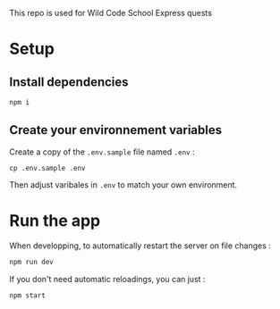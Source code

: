 This repo is used for Wild Code School Express quests

# Setup

## Install dependencies
```sh
npm i
```
## Create your environnement variables

Create a copy of the `.env.sample` file named `.env` : 

```
cp .env.sample .env
```

Then adjust varibales in `.env` to match your own environment.

# Run the app

When developping, to automatically restart the server on file changes : 

```sh
npm run dev
```

If you don't need automatic reloadings, you can just : 

```sh
npm start
```


